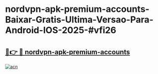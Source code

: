 # nordvpn-apk-premium-accounts-Baixar-Gratis-Ultima-Versao-Para-Android-IOS-2025-#vfi26

# <h2><a href="https://ainizakaria.my?title=nordvpn-apk-premium-accounts&ref=25M">🔗👉 🔴 nordvpn-apk-premium-accounts</a></h2>

[![acn](https://github.com/user-attachments/assets/0f9c940e-d8b0-45ae-aac7-cd30a18b3e1c)](https://ainizakaria.my?title=nordvpn-apk-premium-accounts&ref=25M)

